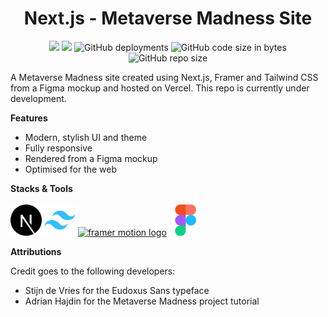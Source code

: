 <div align="center">

<h1>Next.js - Metaverse Madness Site</h1>

![](https://api.checklyhq.com/v1/badges/checks/668a6289-18af-401e-9cd0-04419b2b7839?style=for-the-badge&theme=dark) ![](https://api.checklyhq.com/v1/badges/checks/668a6289-18af-401e-9cd0-04419b2b7839?style=for-the-badge&theme=dark&responseTime=true) ![GitHub deployments](https://img.shields.io/github/deployments/asbhogal/Next.js-Metaverse-Madness-Site/production?label=DEPLOYMENT%20STATE&style=for-the-badge&labelColor=000) ![GitHub code size in bytes](https://img.shields.io/github/languages/code-size/asbhogal/Next.js-Metaverse-Madness-Site?style=for-the-badge&labelColor=000) ![GitHub repo size](https://img.shields.io/github/repo-size/asbhogal/Next.js-Metaverse-Madness-Site?color=blueviolet&style=for-the-badge&labelColor=000)

</div>

A Metaverse Madness site created using Next.js, Framer and Tailwind CSS from a Figma mockup and hosted on Vercel. This repo is currently under development.

<strong>Features</strong>

 - Modern, stylish UI and theme
 - Fully responsive
 - Rendered from a Figma mockup
 - Optimised for the web

 <strong>Stacks &#38; Tools</strong>
<br>
<br>
<a target="_blank" rel="noopener noreferrer" href="https://github.com/devicons/devicon/blob/master/icons/nextjs/nextjs-original.svg"><img src="https://github.com/devicons/devicon/blob/master/icons/nextjs/nextjs-original.svg" alt="nextjs logo" width="50" height="50" style="max-width:100%;"></a>
<a target="_blank" rel="noopener noreferrer" href="https://github.com/devicons/devicon/blob/master/icons/tailwindcss/tailwindcss-plain.svg"><img src="https://github.com/devicons/devicon/blob/master/icons/tailwindcss/tailwindcss-plain.svg" alt="tailwind logo" width="50" height="50" style="max-width:100%;"></a>
<a target="_blank" rel="noopener noreferrer" href="https://camo.githubusercontent.com/179d66ab2b0321726c88a586c4ad38802e7113a3c98c6fd3f0156c01c98cfd14/68747470733a2f2f6672616d657275736572636f6e74656e742e636f6d2f696d616765732f34386861395a52396f5a51475136675a38595566456c50335430412e706e67"><img src="https://camo.githubusercontent.com/179d66ab2b0321726c88a586c4ad38802e7113a3c98c6fd3f0156c01c98cfd14/68747470733a2f2f6672616d657275736572636f6e74656e742e636f6d2f696d616765732f34386861395a52396f5a51475136675a38595566456c50335430412e706e67" alt="framer motion logo" width="50" height="50" style="max-width:100%;"></a>
<a target="_blank" rel="noopener noreferrer" href="https://github.com/devicons/devicon/blob/master/icons/figma/figma-original.svg"><img src="https://github.com/devicons/devicon/blob/master/icons/figma/figma-original.svg" alt="Figma logo" width="50" height="50" style="max-width:100%;"></a>

<strong>Attributions</strong>

Credit goes to the following developers:

 - Stijn de Vries for the Eudoxus Sans typeface
 - Adrian Hajdin for the Metaverse Madness project tutorial